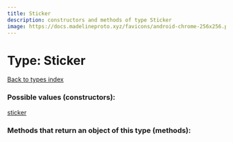 ```yaml
---
title: Sticker
description: constructors and methods of type Sticker
image: https://docs.madelineproto.xyz/favicons/android-chrome-256x256.png
---
```

# Type: Sticker  
[Back to types index](index.md)



### Possible values (constructors):

[sticker](../constructors/sticker.md)  



### Methods that return an object of this type (methods):



